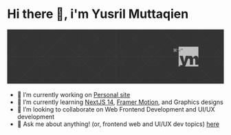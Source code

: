 
# Hi there 👋, i'm Yusril Muttaqien

![Yusril Muttaqien's banner](https://github.com/yusrmuttaqien/yusrmuttaqien/blob/main/assets/banner.png)

- 🔭 I’m currently working on [Personal site](https://github.com/yusrmuttaqien/yusrmuttaqien-site)
- 🌱 I’m currently learning [NextJS 14](https://nextjs.org/), [Framer Motion](https://www.framer.com/motion/), and Graphics designs
- 👯 I’m looking to collaborate on Web Frontend Development and UI/UX development
- 💬 Ask me about anything! (or, frontend web and UI/UX dev topics) [here](https://www.linkedin.com/in/ydhm/)

<!--
**yusrmuttaqien/yusrmuttaqien** is a ✨ _special_ ✨ repository because its `README.md` (this file) appears on your GitHub profile.

Here are some ideas to get you started:

- 🔭 I’m currently working on ...
- 🌱 I’m currently learning ...
- 👯 I’m looking to collaborate on ...
- 🤔 I’m looking for help with ...
- 💬 Ask me about ...
- 📫 How to reach me: ...
- 😄 Pronouns: ...
- ⚡ Fun fact: ...
-->
